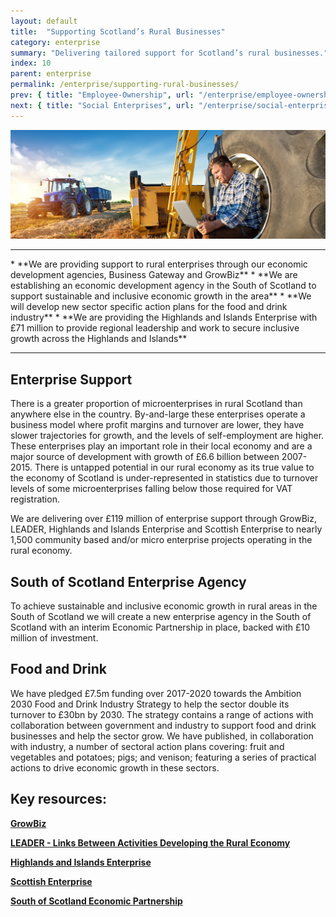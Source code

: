 ```yaml
---
layout: default
title:  "Supporting Scotland’s Rural Businesses"
category: enterprise
summary: "Delivering tailored support for Scotland’s rural businesses."
index: 10
parent: enterprise
permalink: /enterprise/supporting-rural-businesses/
prev: { title: "Employee-Ownership", url: "/enterprise/employee-ownership/" }
next: { title: "Social Enterprises", url: "/enterprise/social-enterprises/" }
---
```


![A man working on a laptop in a farm field](/assets/images/pageimages/enterprise9.jpg)
<br>
<hr>
* **We are providing support to rural enterprises through our economic development agencies, Business Gateway and GrowBiz**
* **We are establishing an economic development agency in the South of Scotland to support sustainable and inclusive economic growth in the area**
* **We will develop new sector specific action plans for the food and drink industry**
* **We are providing the Highlands and Islands Enterprise with £71 million to provide regional leadership and work to secure inclusive growth across the Highlands and Islands**

<hr>

## Enterprise Support

There is a greater proportion of microenterprises in rural Scotland than anywhere else in the country. By-and-large these enterprises operate a business model where profit margins and turnover are lower, they have slower trajectories for growth, and the levels of self-employment are higher. These enterprises play an important role in their local economy and are a major source of development with growth of £6.6 billion between 2007-2015. There is untapped potential in our rural economy as its true value to the economy of Scotland is under-represented in statistics due to turnover levels of some microenterprises falling below those required for VAT registration.

We are delivering over £119 million of enterprise support through GrowBiz, LEADER, Highlands and Islands Enterprise and Scottish Enterprise to nearly 1,500 community based and/or micro enterprise projects operating in the rural economy.

## South of Scotland Enterprise Agency 

To achieve sustainable and inclusive economic growth in rural areas in the South of Scotland we will create a new enterprise agency in the South of Scotland with an interim Economic Partnership in place, backed with £10 million of investment.

## Food and Drink

We have pledged £7.5m funding over 2017-2020 towards the Ambition 2030 Food and Drink Industry Strategy to help the sector double its turnover to £30bn by 2030. The strategy contains a range of actions with collaboration between government and industry to support food and drink businesses and help the sector grow. We have published, in collaboration with industry, a number of sectoral action plans covering: fruit and vegetables and potatoes; pigs; and venison; featuring a series of practical actions to drive economic growth in these sectors.


## Key resources: 

**[GrowBiz](https://growbiz.co.uk/)**

**[LEADER - Links Between Activities Developing the Rural Economy](https://www.gov.scot/Topics/farmingrural/SRDP/LEADER)**

**[Highlands and Islands Enterprise](http://www.hie.co.uk/)**

**[Scottish Enterprise](https://www.scottish-enterprise.com/)** 

**[South of Scotland Economic Partnership](http://www.sosep.co.uk/index.html)**

 
